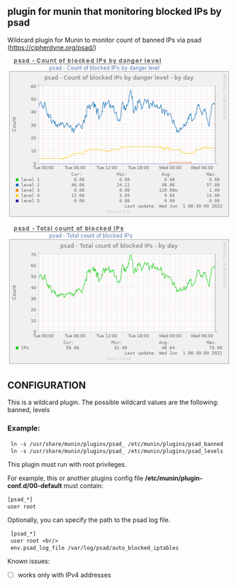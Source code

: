 ## plugin for munin that monitoring blocked IPs by psad
Wildcard plugin for Munin to monitor count of banned IPs via psad (https://cipherdyne.org/psad/)

![graph preview](https://github.com/0xenon/psad-munin-plugin/raw/main/graph.png)

## CONFIGURATION

This is a wildcard plugin.
The possible wildcard values are the following: banned, levels

### Example:
```
 ln -s /usr/share/munin/plugins/psad_ /etc/munin/plugins/psad_banned
 ln -s /usr/share/munin/plugins/psad_ /etc/munin/plugins/psad_levels
```
 This plugin must run with root privileges.

 For example, this or another plugins config file **/etc/munin/plugin-conf.d/00-default** must contain:
```
[psad_*]
user root
```

Optionally, you can specify the path to the psad log file.
```
 [psad_*]
 user root <br/>
 env.psad_log_file /var/log/psad/auto_blocked_iptables
```

Known issues:
- [ ] works only with IPv4 addresses
